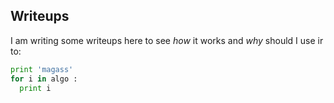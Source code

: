 ## Writeups

I am writing some writeups here to see *how* it works and _why_ should I use ir to:

```python
print 'magass'
for i in algo :
  print i
  
```
